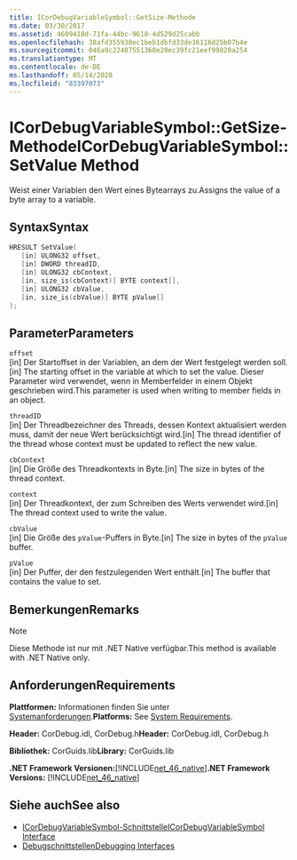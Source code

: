 ```yaml
---
title: ICorDebugVariableSymbol::GetSize-Methode
ms.date: 03/30/2017
ms.assetid: 4609418d-71fa-44bc-9618-4d529d25cabb
ms.openlocfilehash: 38afd355938ec1beb1dbfd33de36116d25b07b4e
ms.sourcegitcommit: 046a9c22487551360e20ec39fc21eef99820a254
ms.translationtype: MT
ms.contentlocale: de-DE
ms.lasthandoff: 05/14/2020
ms.locfileid: "83397073"
---
```

# <a name="icordebugvariablesymbolsetvalue-method"></a><span data-ttu-id="8b622-102">ICorDebugVariableSymbol::GetSize-Methode</span><span class="sxs-lookup"><span data-stu-id="8b622-102">ICorDebugVariableSymbol::SetValue Method</span></span>
<span data-ttu-id="8b622-103">Weist einer Variablen den Wert eines Bytearrays zu.</span><span class="sxs-lookup"><span data-stu-id="8b622-103">Assigns the value of a byte array to a variable.</span></span>  
  
## <a name="syntax"></a><span data-ttu-id="8b622-104">Syntax</span><span class="sxs-lookup"><span data-stu-id="8b622-104">Syntax</span></span>  
  
```cpp  
HRESULT SetValue(  
   [in] ULONG32 offset,  
   [in] DWORD threadID,  
   [in] ULONG32 cbContext,  
   [in, size_is(cbContext)] BYTE context[],  
   [in] ULONG32 cbValue,  
   [in, size_is(cbValue)] BYTE pValue[]  
);  
```  
  
## <a name="parameters"></a><span data-ttu-id="8b622-105">Parameter</span><span class="sxs-lookup"><span data-stu-id="8b622-105">Parameters</span></span>  
 `offset`  
 <span data-ttu-id="8b622-106">[in] Der Startoffset in der Variablen, an dem der Wert festgelegt werden soll.</span><span class="sxs-lookup"><span data-stu-id="8b622-106">[in] The starting offset in the variable at which to set the value.</span></span> <span data-ttu-id="8b622-107">Dieser Parameter wird verwendet, wenn in Memberfelder in einem Objekt geschrieben wird.</span><span class="sxs-lookup"><span data-stu-id="8b622-107">This parameter is used when writing to member fields in an object.</span></span>  
  
 `threadID`  
 <span data-ttu-id="8b622-108">[in] Der Threadbezeichner des Threads, dessen Kontext aktualisiert werden muss, damit der neue Wert berücksichtigt wird.</span><span class="sxs-lookup"><span data-stu-id="8b622-108">[in] The thread identifier of the thread whose context must be updated to reflect the new value.</span></span>  
  
 `cbContext`  
 <span data-ttu-id="8b622-109">[in] Die Größe des Threadkontexts in Byte.</span><span class="sxs-lookup"><span data-stu-id="8b622-109">[in] The size in bytes of the thread context.</span></span>  
  
 `context`  
 <span data-ttu-id="8b622-110">[in] Der Threadkontext, der zum Schreiben des Werts verwendet wird.</span><span class="sxs-lookup"><span data-stu-id="8b622-110">[in] The thread context used to write the value.</span></span>  
  
 `cbValue`  
 <span data-ttu-id="8b622-111">[in] Die Größe des `pValue`-Puffers in Byte.</span><span class="sxs-lookup"><span data-stu-id="8b622-111">[in] The size in bytes of the `pValue` buffer.</span></span>  
  
 `pValue`  
 <span data-ttu-id="8b622-112">[in] Der Puffer, der den festzulegenden Wert enthält.</span><span class="sxs-lookup"><span data-stu-id="8b622-112">[in] The buffer that contains the value to set.</span></span>  
  
## <a name="remarks"></a><span data-ttu-id="8b622-113">Bemerkungen</span><span class="sxs-lookup"><span data-stu-id="8b622-113">Remarks</span></span>  
  
> [!NOTE]
> <span data-ttu-id="8b622-114">Diese Methode ist nur mit .NET Native verfügbar.</span><span class="sxs-lookup"><span data-stu-id="8b622-114">This method is available with .NET Native only.</span></span>  
  
## <a name="requirements"></a><span data-ttu-id="8b622-115">Anforderungen</span><span class="sxs-lookup"><span data-stu-id="8b622-115">Requirements</span></span>  
 <span data-ttu-id="8b622-116">**Plattformen:** Informationen finden Sie unter [Systemanforderungen](../../get-started/system-requirements.md).</span><span class="sxs-lookup"><span data-stu-id="8b622-116">**Platforms:** See [System Requirements](../../get-started/system-requirements.md).</span></span>  
  
 <span data-ttu-id="8b622-117">**Header:** CorDebug.idl, CorDebug.h</span><span class="sxs-lookup"><span data-stu-id="8b622-117">**Header:** CorDebug.idl, CorDebug.h</span></span>  
  
 <span data-ttu-id="8b622-118">**Bibliothek:** CorGuids.lib</span><span class="sxs-lookup"><span data-stu-id="8b622-118">**Library:** CorGuids.lib</span></span>  
  
 <span data-ttu-id="8b622-119">**.NET Framework Versionen:**[!INCLUDE[net_46_native](../../../../includes/net-46-native-md.md)]</span><span class="sxs-lookup"><span data-stu-id="8b622-119">**.NET Framework Versions:** [!INCLUDE[net_46_native](../../../../includes/net-46-native-md.md)]</span></span>  
  
## <a name="see-also"></a><span data-ttu-id="8b622-120">Siehe auch</span><span class="sxs-lookup"><span data-stu-id="8b622-120">See also</span></span>

- [<span data-ttu-id="8b622-121">ICorDebugVariableSymbol-Schnittstelle</span><span class="sxs-lookup"><span data-stu-id="8b622-121">ICorDebugVariableSymbol Interface</span></span>](icordebugvariablesymbol-interface.md)
- [<span data-ttu-id="8b622-122">Debugschnittstellen</span><span class="sxs-lookup"><span data-stu-id="8b622-122">Debugging Interfaces</span></span>](debugging-interfaces.md)
